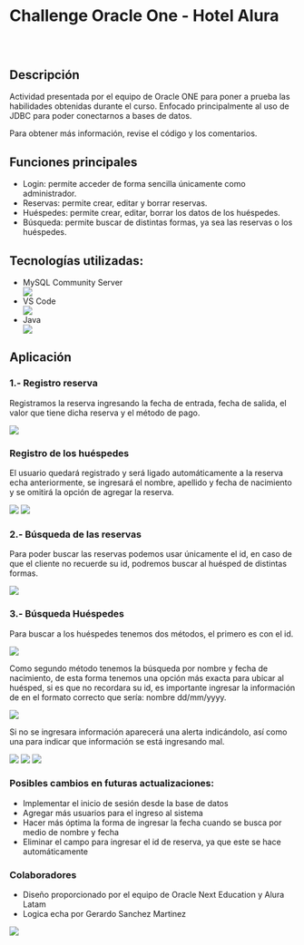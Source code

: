 <h1>Challenge Oracle One - Hotel Alura</h1>
<header><img src="src\main\java\imagenes\aH-150px.png" alt=""></header>
<h2>Descripción</h2>
 <p>Actividad presentada por el equipo de Oracle ONE para poner a prueba las habilidades obtenidas durante el curso. Enfocado principalmente al uso de JDBC para poder conectarnos a bases de datos.
</p>
<p>Para obtener más información, revise el código y los comentarios.</p>
 <h2>Funciones principales </h2>
<ul>
  <li>Login: permite acceder de forma sencilla únicamente como administrador.</li>
  <li>Reservas: permite crear, editar y borrar reservas.</li>
  <li>Huéspedes: permite crear, editar, borrar los datos de los huéspedes.</li>
  <li>Búsqueda: permite buscar de distintas formas, ya sea las reservas o los huéspedes.</li>
</ul>
<h2>Tecnologías utilizadas:</h2>
<ul>
  <li>MySQL Community Server</li>
  <img src="src\main\java\imagenes\screens\icons8-mysql.svg">
  <li>VS Code</li>
  <img src="src\main\java\imagenes\screens\icons8-visual-studio-code-2019.svg">
  <li>Java</li>
  <img src="src\main\java\imagenes\screens\icons8-logotipo-de-java-coffee-cup.svg">
</ul>
<h2>Aplicación</h2>
<h3>1.- Registro reserva</h3>
<p>Registramos la reserva ingresando la fecha de entrada, fecha de salida, el valor que tiene dicha reserva y el método de pago.</p>
<img src="src\main\java\imagenes\screens\primer.jpg">
<h3>Registro de los huéspedes</h3>

<p>El usuario quedará registrado y será ligado automáticamente a la reserva echa anteriormente, se ingresará el nombre, apellido y fecha de nacimiento y se omitirá la opción de agregar la reserva.</p>
<img src="src\main\java\imagenes\screens\segundo.jpg">
<img src="src\main\java\imagenes\screens\datosGuardados.png">
<h3>2.- Búsqueda de las reservas</h3>
<p>Para poder buscar las reservas podemos usar únicamente el id, en caso de que el cliente no recuerde su id, podremos buscar al huésped de distintas formas.</p>
<img src="src\main\java\imagenes\screens\busquedaR.png">
<h3>3.- Búsqueda Huéspedes</h3>
<p>Para buscar a los huéspedes tenemos dos métodos, el primero es con el id.</p>
<img src="src\main\java\imagenes\screens\busquedaH1.png">

<p>Como segundo método tenemos la búsqueda por nombre y fecha de nacimiento, de esta forma tenemos una opción más exacta para ubicar al huésped, si es que no recordara su id, es importante ingresar la información de en el formato correcto que sería: nombre dd/mm/yyyy.</p>
<img src="src\main\java\imagenes\screens\busquedaH2.png">
<p>Si no se ingresara información aparecerá una alerta indicándolo, así como una para indicar que información se está ingresando mal.</p>
<img src="src\main\java\imagenes\screens\busquedasinId.png">
<img src="src\main\java\imagenes\screens\busquedaSinFecha.png">
<img src="src\main\java\imagenes\screens\busquedaSinDia.png">
<h3>Posibles cambios en futuras actualizaciones:</h3>
<ul>
  <li>Implementar el inicio de sesión desde la base de datos</li>
  <li>Agregar más usuarios para el ingreso al sistema</li>
  <li>Hacer más óptima la forma de ingresar la fecha cuando se busca por medio de nombre y fecha</li>
  <li>Eliminar el campo para ingresar el id de reserva, ya que este se hace automáticamente</li>
</ul>
<h3>Colaboradores</h3>
<ul>
  <li>Diseño proporcionado por el equipo de Oracle Next Education y Alura Latam</li>
  <li>Logica echa por Gerardo Sanchez Martinez</li>
</ul>
<a href="https://www.linkedin.com/in/gerardosm/" target="_blank"> <img src="src\main\java\imagenes\screens\icons8-linkedin.svg"></a>
